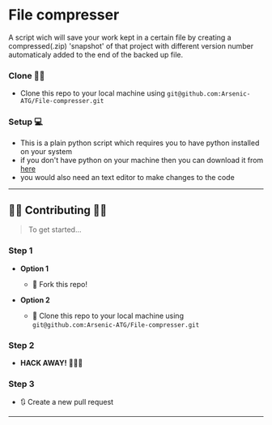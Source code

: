 # File compresser
A script wich will save your work kept in a certain file by creating a compressed(.zip) 'snapshot' of that project with different version number automaticaly added to the end of the backed up file.

### Clone 👯‍♂️

- Clone this repo to your local machine using `git@github.com:Arsenic-ATG/File-compresser.git`

### Setup 💻

- This is a plain python script which requires you to have python installed on your system
- if you don't have python on your machine then you can download it from [here](https://www.python.org/downloads/)
- you would also need an text editor to make changes to the code

---

## 👩‍💻 Contributing 👨‍💻

> To get started...

### Step 1

- **Option 1**
    - 🍴 Fork this repo!

- **Option 2**
    - 👯 Clone this repo to your local machine using `git@github.com:Arsenic-ATG/File-compresser.git`

### Step 2

- **HACK AWAY!** 🔨🔨🔨

### Step 3

- 🔃 Create a new pull request

---
